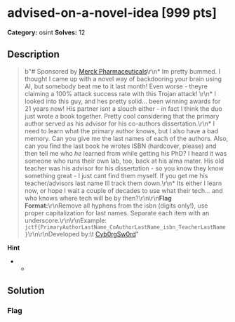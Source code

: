 # advised-on-a-novel-idea [999 pts]

**Category:** osint
**Solves:** 12

## Description
>b"# Sponsored by [Merck Pharmaceuticals](https://www.merck.com/)\r\n* Im pretty bummed. I thought I came up with a novel way of backdooring your brain using AI, but somebody beat me to it last month! Even worse - theyre claiming a 100% attack success rate with this Trojan attack! \r\n* I looked into this guy, and hes pretty solid... been winning awards for 21 years now! His partner isnt a slouch either - in fact I think the duo just wrote a book together. Pretty cool considering that the primary author served as his advisor for his co-authors dissertation.\r\n* I need to learn what the primary author knows, but I also have a bad memory. Can you give me the last names of each of the authors. Also, can you find the last book he wrotes ISBN (hardcover, please) and then tell me who *he* learned from while getting his PhD? I heard it was someone who runs their own lab, too, back at his alma mater. His old teacher was his advisor for his dissertation - so you know they know something great - I just cant find them myself. If you get me his teacher/advisors last name Ill track them down.\r\n* Its either I learn now, or hope I wait a couple of decades to use what their tech... and who knows where tech will be by then?\r\n\r\n**Flag Format:**\r\nRemove all hyphens from the isbn (digits only!), use proper capitalization for last names. Separate each item with an underscore.\r\n\r\nExample: `jctf{PrimaryAuthorLastName_CoAuthorLastName_isbn_TeacherLastName}`\r\n\r\nDeveloped by:\t [Cyb0rgSw0rd](https://github.com/AlfredSimpson)"

**Hint**
* -

## Solution

### Flag

